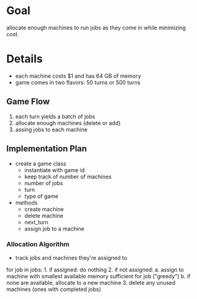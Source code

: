 # Goal 
allocate enough machines to run jobs as they come in while minimizing cost.

# Details
* each machine costs $1 and has 64 GB of memory
* game comes in two flavors: 50 turns or 500 turns

## Game Flow
1. each turn yields a batch of jobs
2. allocate enough machines (delete or add)
3. assing jobs to each machine

## Implementation Plan
* create a game class
    * instantiate with game id
    * keep track of number of machines
    * number of jobs
    * turn
    * type of game
* methods
    * create machine
    * delete machine
    * next_turn
    * assign job to a machine


### Allocation Algorithm
* track jobs and machines they're assigned to

for job in jobs:
    1. if assigned: do nothing
    2. if not assigned:
        a. assign to machine with smallest available memory sufficient for job ("greedy")
        b. if none are available, allocate to a new machine
    3. delete any unused machines (ones with completed jobs)
